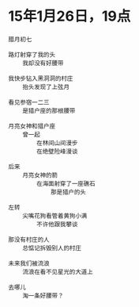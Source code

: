 

# 15年1月26日，19点

	腊月初七

	路灯射穿了我的头
		我却没有好腰带

	我快步钻入黑洞洞的村庄
		抬头发现了上弦月
	
	看见参宿一二三
		是猎户座的那根腰带

	月亮女神和猎户座
		曾一起
			在林间山间漫步
			在绝壁险峰漫谈

	后来
		月亮女神的箭
			在海面射穿了一座礁石
				那是猎户的头
	
	左转
		尖嘴花狗看管着黄狗小满
			不许他跟我攀谈
	
	那没有村庄的人
		总惦记拆毁别人的村庄

	未来我们被流浪
		流浪在看不见星光的大道上

	去哪儿
		淘一条好腰带？
